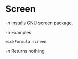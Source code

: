 Screen
======

-n Installs GNU screen package.


-n Examples


    wickFormula screen

-n Returns nothing



